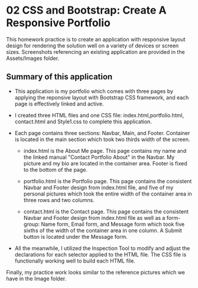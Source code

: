 # 02 CSS and Bootstrap: Create A Responsive Portfolio

This homework practice is to create an application with responsive layout design for rendering the solution well on a variety of devices or screen sizes. Screenshots referencing an existing application are provided in the Assets/Images folder.

## Summary of this application

- This application is my portfolio which comes with three pages by applying the reponsive layout with Bootstrap CSS framework, and each page is effectively linked and active.

- I created three HTML files and one CSS file: index.html,portfolio.html, contact.html and Style1.css to complete this application.

- Each page contains three sections: Navbar, Main, and Footer. Container is located in the main section which took two thirds width of the screen.

  - index.html is the About Me page. This page contains my name and the linked manual "Contact Portfolio About" in the Navbar. My picture and my bio are located in the container area. Footer is fixed to the bottom of the page.

  - portfolio.html is the Portfolio page. This page contains the consistent Navbar and Footer design from index.html file, and five of my personal pictures which took the entire width of the container area in three rows and two columns.

  - contact.html is the Contact page. This page contains the consistent Navbar and Footer design from index.html file as well as a form-group: Name form, Email form, and Message form which took five sixths of the width of the container area in one column. A Submit button is located under the Message form.

- All the meanwhile, I utilized the Inspection Tool to modify and adjust the declarations for each selector applied to the HTML file. The CSS file is functionally working well to build each HTML file.

Finally, my practice work looks similar to the reference pictures which we have in the Image folder.
